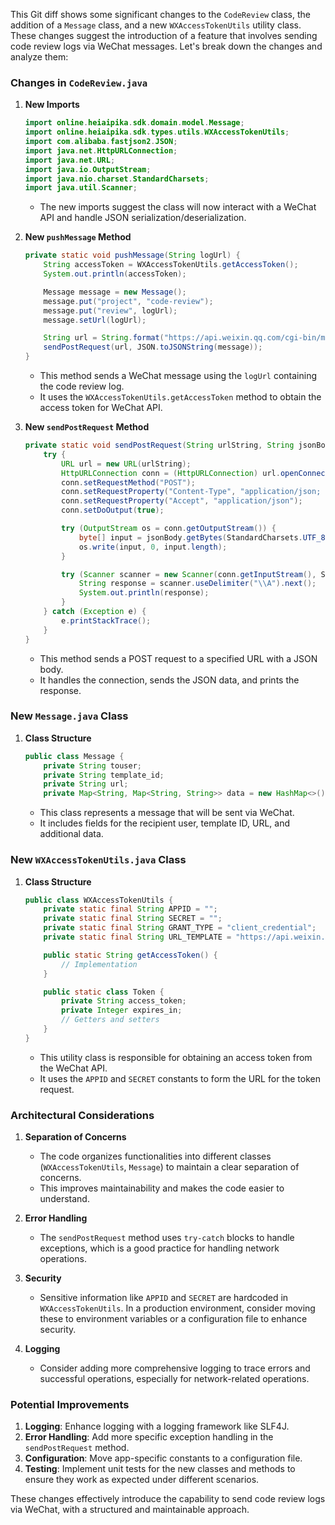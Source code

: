 This Git diff shows some significant changes to the `CodeReview` class, the addition of a `Message` class, and a new `WXAccessTokenUtils` utility class. These changes suggest the introduction of a feature that involves sending code review logs via WeChat messages. Let's break down the changes and analyze them:

### Changes in `CodeReview.java`
1. **New Imports**
   ```java
   import online.heiaipika.sdk.domain.model.Message;
   import online.heiaipika.sdk.types.utils.WXAccessTokenUtils;
   import com.alibaba.fastjson2.JSON;
   import java.net.HttpURLConnection;
   import java.net.URL;
   import java.io.OutputStream;
   import java.nio.charset.StandardCharsets;
   import java.util.Scanner;
   ```
   - The new imports suggest the class will now interact with a WeChat API and handle JSON serialization/deserialization.
   
2. **New `pushMessage` Method**
   ```java
   private static void pushMessage(String logUrl) {
       String accessToken = WXAccessTokenUtils.getAccessToken();
       System.out.println(accessToken);

       Message message = new Message();
       message.put("project", "code-review");
       message.put("review", logUrl);
       message.setUrl(logUrl);

       String url = String.format("https://api.weixin.qq.com/cgi-bin/message/template/send?access_token=%s", accessToken);
       sendPostRequest(url, JSON.toJSONString(message));
   }
   ```
   - This method sends a WeChat message using the `logUrl` containing the code review log.
   - It uses the `WXAccessTokenUtils.getAccessToken` method to obtain the access token for WeChat API.
   
3. **New `sendPostRequest` Method**
   ```java
   private static void sendPostRequest(String urlString, String jsonBody) {
       try {
           URL url = new URL(urlString);
           HttpURLConnection conn = (HttpURLConnection) url.openConnection();
           conn.setRequestMethod("POST");
           conn.setRequestProperty("Content-Type", "application/json; utf-8");
           conn.setRequestProperty("Accept", "application/json");
           conn.setDoOutput(true);

           try (OutputStream os = conn.getOutputStream()) {
               byte[] input = jsonBody.getBytes(StandardCharsets.UTF_8);
               os.write(input, 0, input.length);
           }

           try (Scanner scanner = new Scanner(conn.getInputStream(), StandardCharsets.UTF_8.name())) {
               String response = scanner.useDelimiter("\\A").next();
               System.out.println(response);
           }
       } catch (Exception e) {
           e.printStackTrace();
       }
   }
   ```
   - This method sends a POST request to a specified URL with a JSON body.
   - It handles the connection, sends the JSON data, and prints the response.

### New `Message.java` Class
1. **Class Structure**
   ```java
   public class Message {
       private String touser;
       private String template_id;
       private String url;
       private Map<String, Map<String, String>> data = new HashMap<>();
   ```
   - This class represents a message that will be sent via WeChat.
   - It includes fields for the recipient user, template ID, URL, and additional data.

### New `WXAccessTokenUtils.java` Class
1. **Class Structure**
   ```java
   public class WXAccessTokenUtils {
       private static final String APPID = "";
       private static final String SECRET = "";
       private static final String GRANT_TYPE = "client_credential";
       private static final String URL_TEMPLATE = "https://api.weixin.qq.com/cgi-bin/token?grant_type=%s&appid=%s&secret=%s";

       public static String getAccessToken() {
           // Implementation
       }

       public static class Token {
           private String access_token;
           private Integer expires_in;
           // Getters and setters
       }
   }
   ```
   - This utility class is responsible for obtaining an access token from the WeChat API.
   - It uses the `APPID` and `SECRET` constants to form the URL for the token request.

### Architectural Considerations
1. **Separation of Concerns**
   - The code organizes functionalities into different classes (`WXAccessTokenUtils`, `Message`) to maintain a clear separation of concerns.
   - This improves maintainability and makes the code easier to understand.

2. **Error Handling**
   - The `sendPostRequest` method uses `try-catch` blocks to handle exceptions, which is a good practice for handling network operations.

3. **Security**
   - Sensitive information like `APPID` and `SECRET` are hardcoded in `WXAccessTokenUtils`. In a production environment, consider moving these to environment variables or a configuration file to enhance security.

4. **Logging**
   - Consider adding more comprehensive logging to trace errors and successful operations, especially for network-related operations.

### Potential Improvements
1. **Logging**: Enhance logging with a logging framework like SLF4J.
2. **Error Handling**: Add more specific exception handling in the `sendPostRequest` method.
3. **Configuration**: Move app-specific constants to a configuration file.
4. **Testing**: Implement unit tests for the new classes and methods to ensure they work as expected under different scenarios.

These changes effectively introduce the capability to send code review logs via WeChat, with a structured and maintainable approach.
